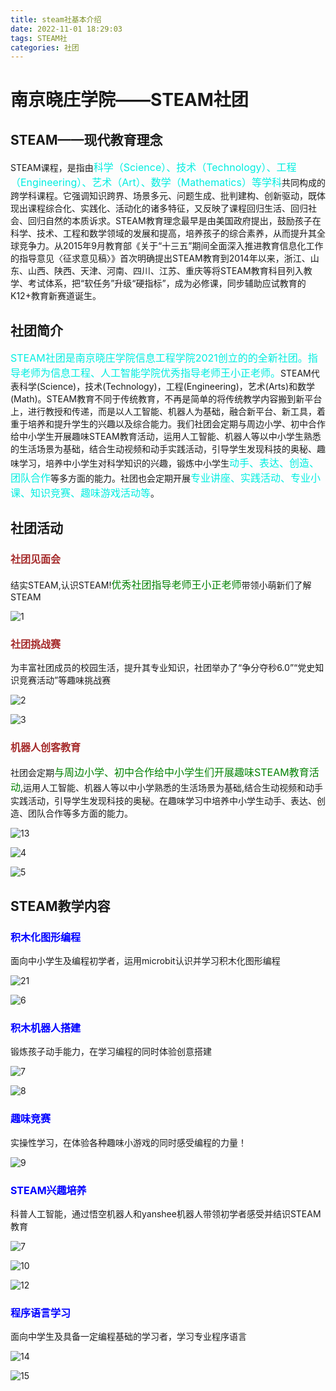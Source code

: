 ```yaml
---
title: steam社基本介绍
date: 2022-11-01 18:29:03
tags: STEAM社
categories: 社团
---
```


# 南京晓庄学院——STEAM社团

## STEAM——现代教育理念

STEAM课程，是指由<font size=3.5 color="greeen">科学（Science）、技术（Technology）、工程（Engineering）、艺术（Art）、数学（Mathematics）等学科</font>共同构成的跨学科课程。它强调知识跨界、场景多元、问题生成、批判建构、创新驱动，既体现出课程综合化、实践化、活动化的诸多特征，又反映了课程回归生活、回归社会、回归自然的本质诉求。STEAM教育理念最早是由美国政府提出，鼓励孩子在科学、技术、工程和数学领域的发展和提高，培养孩子的综合素养，从而提升其全球竞争力。从2015年9月教育部《关于“十三五”期间全面深入推进教育信息化工作的指导意见〈征求意见稿〉》首次明确提出STEAM教育到2014年以来，浙江、山东、山西、陕西、天津、河南、四川、江苏、重庆等将STEAM教育科目列入教学、考试体系，把“软任务”升级“硬指标”，成为必修课，同步辅助应试教育的K12+教育新赛道诞生。

## 社团简介

<font size=3.5 color="greeen">STEAM社团是南京晓庄学院信息工程学院2021创立的的全新社团。指导老师为信息工程、人工智能学院优秀指导老师王小正老师。</font>STEAM代表科学(Science)，技术(Technology)，工程(Engineering)，艺术(Arts)和数学(Math)。STEAM教育不同于传统教育，不再是简单的将传统教学内容搬到新平台上，进行教授和传递，而是以人工智能、机器人为基础，融合新平台、新工具，着重于培养和提升学生的兴趣以及综合能力。我们社团会定期与周边小学、初中合作给中小学生开展趣味STEAM教育活动，运用人工智能、机器人等以中小学生熟悉的生活场景为基础，结合生动视频和动手实践活动，引导学生发现科技的奥秘、趣味学习，培养中小学生对科学知识的兴趣，锻炼中小学生<font size=3.5 color=greeen>动手、表达、创造、团队合作</font>等多方面的能力。社团也会定期开展<font size=3.5 color=greeen>专业讲座、实践活动、专业小课、知识竞赛、趣味游戏活动等</font>。

## 社团活动

### <font size=3.5 color=brown>社团见面会</font>

结实STEAM,认识STEAM!<font size=3.5 color=green>优秀社团指导老师王小正老师</font>带领小萌新们了解STEAM

![1](https://github.com/songxiao1018/blog-img/blob/main/2022-2023-1/hdzp38.jpg?raw=true)

### <font size=3.5 color=brown>社团挑战赛</font>

为丰富社团成员的校园生活，提升其专业知识，社团举办了“争分夺秒6.0”“党史知识竞赛活动”等趣味挑战赛

![2](https://github.com/songxiao1018/blog-img/blob/main/2022-2023-1/hdzp12.jpg?raw=true)

![3](https://github.com/songxiao1018/blog-img/blob/main/2022-2023-1/hdzp11.jpg?raw=true)

### <font size=3.5 color=brown>机器人创客教育</font>
  
社团会定期<font size=3.5 color="green">与周边小学、初中合作给中小学生们开展趣味STEAM教育活动</font>,运用人工智能、机器人等以中小学熟悉的生活场景为基础,结合生动视频和动手实践活动，引导学生发现科技的奥秘。在趣味学习中培养中小学生动手、表达、创造、团队合作等多方面的能力。

![13](https://github.com/songxiao1018/blog-img/blob/main/2022-2023-1/qt2.jpg?raw=true)

![4](https://github.com/songxiao1018/blog-img/blob/main/2022-2023-1/hdzp26.jpg?raw=true)

![5](https://github.com/songxiao1018/blog-img/blob/main/2022-2023-1/hdzp58.jpg?raw=true)

## STEAM教学内容
  
### <font size=3.5 color=blue>积木化图形编程</font>

面向中小学生及编程初学者，运用microbit认识并学习积木化图形编程

![21](https://foruda.gitee.com/images/1667285560186755642/11d078c4_10348382.png)

![6](https://github.com/songxiao1018/blog-img/blob/main/2022-2023-1/hdzp13.jpg?raw=true)

### <font size=3.5 color=blue>积木机器人搭建</font>

锻炼孩子动手能力，在学习编程的同时体验创意搭建

![7](https://user-images.githubusercontent.com/92096395/199183824-ac4d18f9-7a85-4d94-867e-b8a6a19ced51.jpg)

![8](https://github.com/songxiao1018/blog-img/blob/main/2022-2023-1/hdzp9.jpg?raw=true)

### <font size=3.5 color=blue>趣味竞赛</font>

实操性学习，在体验各种趣味小游戏的同时感受编程的力量！

![9](https://github.com/songxiao1018/blog-img/blob/main/2022-2023-1/qt2.jpg?raw=true)

### <font size=3.5 color=blue>STEAM兴趣培养</font>

科普人工智能，通过悟空机器人和yanshee机器人带领初学者感受并结识STEAM教育

![7](https://github.com/songxiao1018/blog-img/blob/main/2022-2023-1/hdzp7.jpg?raw=true)

![10](https://github.com/songxiao1018/blog-img/blob/main/2022-2023-1/hdzp4.jpg?raw=true)

![12](https://user-images.githubusercontent.com/92096395/199240944-9b30fab1-a093-48ee-a792-c9f6fd51321c.JPG)

### <font size=3.5 color=blue>程序语言学习</font>

面向中学生及具备一定编程基础的学习者，学习专业程序语言

![14](https://github.com/songxiao1018/blog-img/blob/main/2022-2023-1/qt3.jpg?raw=true)

![15](https://github.com/songxiao1018/blog-img/blob/main/2022-2023-1/qt4.jpg?raw=true)
